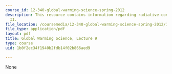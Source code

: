```yaml
---
course_id: 12-340-global-warming-science-spring-2012
description: This resource contains information regarding radiative-convective equilibrium
  II.
file_location: /coursemedia/12-340-global-warming-science-spring-2012/1b0f2ec34f1940b2fdb14f02b866aed9_MIT12_340S12_lec9.pdf
file_type: application/pdf
layout: pdf
title: Global Warming Science, Lecture 9
type: course
uid: 1b0f2ec34f1940b2fdb14f02b866aed9

---
```

None